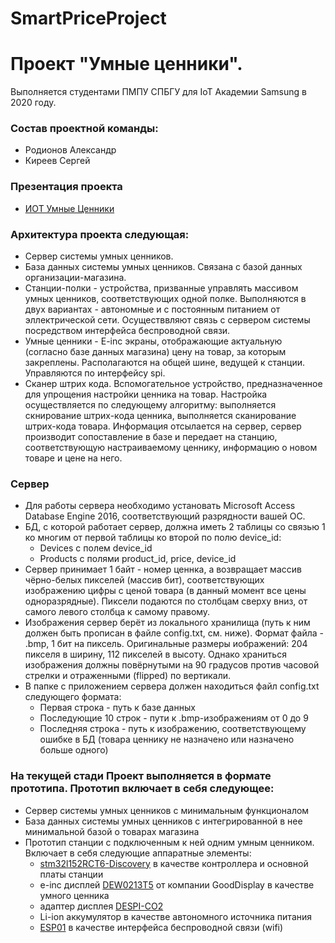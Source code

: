 # SmartPriceProject
# Проект "Умные ценники". 

Выполняется студентами ПМПУ СПБГУ для IoT Академии Samsung в 2020 году. 
### Состав проектной команды:
* Родионов Александр
* Киреев Сергей 

### Презентация проекта
* [ИОТ Умные Ценники](https://docs.google.com/presentation/d/1CsZbk4YONBEhG9cXoQ8nCgpMzJ0dXboU5oR-GBdHOWk/edit#slide=id.p "")


### Архитектура проекта следующая:
* Сервер системы умных ценников. 
* База данных системы умных ценников. Связана с базой данных организации-магазина. 
* Станции-полки - устройства, призванные управлять массивом умных ценников, соответствующих одной полке. Выполняются в двух вариантах - автономные и с постоянным питанием от эллектрической сети. Осуществвляют связь с сервером системы посредством интерфейса беспроводной связи. 
* Умные ценники - E-inc экраны, отображающие актуальную (согласно базе данных магазина) цену на товар, за которым закреплены. Располагаются на общей шине, ведущей к станции. Управляются по интерфейсу spi. 
* Сканер штрих кода. Вспомогательное устройство, предназначенное для упрощения настройки ценника на товар. Настройка осуществляется по следующему алгоритму: выполняется скнирование штрих-кода ценника, выполняется сканирование штрих-кода товара. Информация отсылается на сервер, сервер производит сопоставление в базе и передает на станцию, соответствующую настраиваемому ценнику, информацию о новом товаре и цене на него. 

### Сервер
* Для работы сервера необходимо установать Microsoft Access Database Engine 2016, соответствующий разрядности вашей ОС.
* БД, с которой работает сервер, должна иметь 2 таблицы со связью 1 ко многим от первой таблицы ко второй по полю device_id:
    * Devices с полем device_id
    * Products с полями product_id, price, device_id
* Сервер принимает 1 байт - номер ценнка, а возвращает массив чёрно-белых пикселей (массив бит), соответствующих изображению цифры с ценой товара (в данный момент все цены одноразрядные). Пиксели подаются по столбцам сверху вниз, от самого левого столбца к самому правому.
* Изображения сервер берёт из локального хранилища (путь к ним должен быть прописан в файле config.txt, см. ниже). Формат файла - .bmp, 1 бит на пиксель. Оригинальные размеры иображений: 204 пикселя в ширину, 112 пикселей в высоту. Однако храниться изображения должны повёрнутыми на 90 градусов против часовой стрелки и отраженными (flipped) по вертикали.
* В папке с приложением сервера должен находиться файл config.txt следующего формата:
    * Первая строка - путь к базе данных
    * Последующие 10 строк - пути к .bmp-изображениям от 0 до 9
    * Последняя строка - путь к изображению, соответствующему ошибке в БД (товара ценнику не назначено или назначено больше одного)

### На текущей стади Проект выполняется в формате прототипа. Прототип включает в себя следующее:
* Сервер системы умных ценников с минимальным функционалом
* База данных системы умных ценников с интегрированной в нее минимальной базой о товарах магазина
* Прототип станции с подключенным к ней одним умным ценником. Включает в себя следующие аппаратные элементы:
    * [stm32l152RCT6-Discovery](https://www.st.com/en/evaluation-tools/32l152cdiscovery.html "") в качестве контроллера и основной платы станции
    * e-inc дисплей [DEW0213T5](http://www.e-paper-display.com/products_detail/productId=309.html "") от компании GoodDisplay в качестве умного ценника
    * адаптер дисплея [DESPI-CO2](http://www.e-paper-display.com/products_detail/productId=403.html "")
    * Li-ion аккумулятор в качестве автономного источника питания
    * [ESP01](https://www.chipdip.ru/product/esp-01 "") в качестве интерфейса беспроводной связи (wifi)

    
